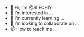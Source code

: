 - 👋 Hi, I’m @SLECHIY
- 👀 I’m interested in ...
- 🌱 I’m currently learning ...
- 💞️ I’m looking to collaborate on ...
- 📫 How to reach me ...

<!---
SLECHIY/SLECHIY is a ✨ special ✨ repository because its `README.md` (this file) appears on your GitHub profile.
You can click the Preview link to take a look at your changes.
--->
